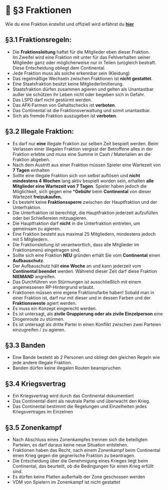 # 👬 §3 Fraktionen

Wie du eine Fraktion erstellst und offiziell wird erfährst du [**hier**](../../erklaerung/continental.md)

## §3.1 Fraktionsregeln:

- Die **Fraktionsleitung** haftet für die Mitglieder eben dieser Fraktion.\
Im Zweifel wird eine Fraktion mit unter für das Fehlverhalten seiner Mitglieder ganz oder möglicherweise nur in Teilen (un)gleich bestraft. Diese Entscheidung obliegt dem Continental.
- Jede Fraktion muss als solche erkennbar sein (Kleidung)
- Das regelmäßige Wechseln zwischen Fraktionen ist **nicht gestattet**. 
- Eine Staatsfraktion besitzt keine Mitgliederlimitierung.
- Staatsfraktion dürfen zusammen agieren und gelten als Unantastbar außer sie schützen ihr Leben nicht oder begeben sich in Gefahr.
- Das LSPD darf nicht gestürmt werden. 
- Das AFK-Farmen von Gehaltschecks ist **verboten**.
- Das Continental ist die Fraktionsverwaltung und somit unantastbar.
- Sich als fremde Fraktion auszugeben ist **verboten**.


## §3.2 Illegale Fraktion:

- Es darf nur **eine** illegale Fraktion zur selben Zeit bespielt werden. Beim Verlassen einer illegalen Fraktion vergisst der Betroffene alles in der Fraktion erlebte und muss eine Summe in Cash / Materialien an die Fraktion abgeben. 
- Nach dem Austritt aus einer Fraktion müssen Spieler eine Wartezeit von **7 Tagen** einhalten
- Sollte eine illegale Fraktion sich von selbst auflösen und **nicht mindestens 4 Wochen** lang aktiv bespielt worden sein, erhalten **alle Mitglieder eine Wartezeit von 7 Tagen**. Spieler haben jedoch die Möglichkeit, sich gegen eine ***Gebühr** beim **Continental** von dieser Wartezeit **freizukaufen.**
- Es besteht keine **Fraktionssperre** zwischen der Hauptfraktion und der Unterfraktion. 
- Die Unterfraktion ist berechtigt, die Hauptfraktion jederzeit aufzufüllen oder bei Schießereien mitzuagieren.
- Die Hauptfraktion darf **nicht** in die Unterfraktion eintreten, um gemeinsam zu agieren.
- Eine Fraktion besteht aus maximal 25 Mitgliedern, mindestens jedoch mit 5 Mitgliedern.
- Die Fraktionsleitung ist verantwortlich, dass alle Mitglieder im Fraktionsmenü eingetragen sind.
- Sollte sich eine Fraktion **NEU** gründen erhält Sie vom **Continental** einen  **Aufbauschutz**. 
- Der Aufbauschutz hält **eine Woche** an und kann jederzeit vom **Continental beendet** werden. Während dieser Zeit darf diese Fraktion **NIEMAND** angreifen.
- Das Durchführen von Stürmungen ist ausschließlich mit einem angemessenen RP-Hintergrund erlaubt.
- Fraktionen müssen eine eigene Fraktionsfarbe haben!  Sobald man in einer Fraktion ist, darf nur mit dieser und in dessen Farben und der **Fraktionsweste** agiert werden.
- Es muss ein Konzept eingerecht werden.
- Es ist untersagt, als **zivile Gruppierung oder als zivile Einzelperson** eine Drogenroute zu stürmen.
- Es ist untersagt als dritte Partei in einen Konflikt zwischen zwei Parteien einzugreifen / zu agieren.

## §3.3 Banden

- Eine Bande besteht ab 2 Personen und obliegt den gleichen Regeln wie jede andere illegale Fraktion.
- Banden dürfen keine illegalen Routen beanspruchen. 

## §3.4 Kriegsvertrag

- Ein Kriegsvertrag wird durch das Continental dokumentiert
- Das Continental dient als neutrale Partei und überwacht den Krieg.
- Das Continental bestimmt die Regelungen und Einzelheiten jedes Kriegsvertrages im Einzelnen

## §3.5 Zonenkampf

-  Nach Abschluss eines Zonenkampfes trennen sich die beteiligten Parteien, es darf daraus keine neue Situation entstehen. 
- Fraktionen haben das Recht, nach einem Zonenkampf beim Continental einen Krieg gegen die gegnerische Fraktion zu beantragen. 
- Die Entscheidung über die Genehmigung eines Krieges liegt beim Continental, das beurteilt, ob die Bedingungen für einen Krieg erfüllt sind. 
- Es dürfen keine Platten außerhalb der Zone geschossen werden
- VDM von Spielern im Zonenkampf ist nicht gestattet